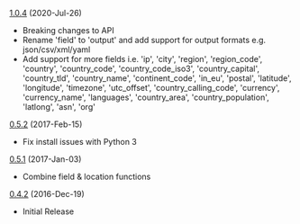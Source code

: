 

[1.0.4](https://github.com/ipapi-co/ipapi-python/releases/tag/1.0.4) (2020-Jul-26)

- Breaking changes to API
- Rename 'field' to 'output' and add support for output formats e.g. json/csv/xml/yaml
- Add support for more fields i.e. 'ip', 'city', 'region', 'region_code', 'country', 'country_code', 
  'country_code_iso3', 'country_capital', 'country_tld', 'country_name', 'continent_code', 
  'in_eu', 'postal', 'latitude', 'longitude', 'timezone', 'utc_offset', 'country_calling_code', 
  'currency', 'currency_name', 'languages', 'country_area', 'country_population', 'latlong', 
  'asn', 'org'


[0.5.2](https://github.com/ipapi-co/ipapi-python/releases/tag/0.5.2) (2017-Feb-15)

- Fix install issues with Python 3


[0.5.1](https://github.com/ipapi-co/ipapi-python/releases/tag/0.5.1) (2017-Jan-03)

- Combine field & location functions


[0.4.2](https://github.com/ipapi-co/ipapi-python/releases/tag/0.4.2) (2016-Dec-19)

- Initial Release 
